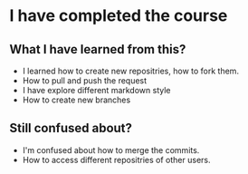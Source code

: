 # I have completed the course

## What I have learned from this?
   + I learned how to create new repositries, how to fork them.
   + How to pull and push the request
   + I have explore different markdown style
   + How to create new branches

## Still confused about?
  + I'm confused about how to merge the commits.
  + How to access different repositries of other users.
